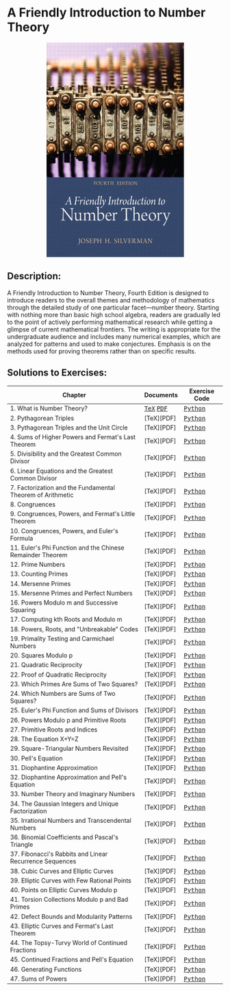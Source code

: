 # A Friendly Introduction to Number Theory
<p align="center">
<img width="321" height="500" src="bookcover.jpg">
</p>

## Description:
A Friendly Introduction to Number Theory, Fourth Edition is designed to introduce readers to the overall themes and methodology of mathematics through the detailed study of one particular facet—number theory. Starting with nothing more than basic high school algebra, readers are gradually led to the point of actively performing mathematical research while getting a glimpse of current mathematical frontiers. The writing is appropriate for the undergraduate audience and includes many numerical examples, which are analyzed for patterns and used to make conjectures. Emphasis is on the methods used for proving theorems rather than on specific results.

## Solutions to Exercises:
| Chapter | Documents | Exercise Code |
| ------- | --------- | ------------- |
| 1. What is Number Theory? | <kbd>[TeX](https://github.com/hunterjmatthews/A-Friendly-Introduction-to-Number-Theory/blob/main/Chapters/Chapter%201/chapter1.tex)</kbd> <kbd>[PDF](https://github.com/hunterjmatthews/A-Friendly-Introduction-to-Number-Theory/blob/main/Chapters/Chapter%201/Chapter1.pdf)</kbd> | <kbd>[Python]()</kdb> |
| 2. Pythagorean Triples | [TeX][PDF] | <kbd>[Python]()</kdb> |
| 3. Pythagorean Triples and the Unit Circle | [TeX][PDF] | <kbd>[Python]()</kdb> |
| 4. Sums of Higher Powers and Fermat's Last Theorem | [TeX][PDF] | <kbd>[Python]()</kdb> |
| 5. Divisibility and the Greatest Common Divisor | [TeX][PDF] | <kbd>[Python]()</kdb> |
| 6. Linear Equations and the Greatest Common Divisor | [TeX][PDF] | <kbd>[Python]()</kdb> |
| 7. Factorization and the Fundamental Theorem of Arithmetic | [TeX][PDF] | <kbd>[Python]()</kdb> |
| 8. Congruences | [TeX][PDF] | <kbd>[Python]()</kdb> |
| 9. Congruences, Powers, and Fermat's Little Theorem | [TeX][PDF] | <kbd>[Python]()</kdb> |
| 10. Congruences, Powers, and Euler's Formula | [TeX][PDF] | <kbd>[Python]()</kdb> |
| 11. Euler's Phi Function and the Chinese Remainder Theorem  | [TeX][PDF] | <kbd>[Python]()</kdb> |
| 12. Prime Numbers | [TeX][PDF] | <kbd>[Python]()</kdb> |
| 13. Counting Primes | [TeX][PDF] | <kbd>[Python]()</kdb> |
| 14. Mersenne Primes  | [TeX][PDF] | <kbd>[Python]()</kdb> |
| 15. Mersenne Primes and Perfect Numbers  | [TeX][PDF] | <kbd>[Python]()</kdb> |
| 16. Powers Modulo m and Successive Squaring | [TeX][PDF] | <kbd>[Python]()</kdb> |
| 17. Computing kth Roots and Modulo m | [TeX][PDF] | <kbd>[Python]()</kdb> |
| 18. Powers, Roots, and "Unbreakable" Codes | [TeX][PDF] | <kbd>[Python]()</kdb> |
| 19. Primality Testing and Carmichael Numbers | [TeX][PDF] | <kbd>[Python]()</kdb> |
| 20. Squares Modulo p  | [TeX][PDF] | <kbd>[Python]()</kdb> |
| 21. Quadratic Reciprocity  | [TeX][PDF] | <kbd>[Python]()</kdb> |
| 22. Proof of Quadratic Reciprocity  | [TeX][PDF] | <kbd>[Python]()</kdb> |
| 23. Which Primes Are Sums of Two Squares?  | [TeX][PDF] | <kbd>[Python]()</kdb> |
| 24. Which Numbers are Sums of Two Squares?  | [TeX][PDF] | <kbd>[Python]()</kdb> |
| 25. Euler's Phi Function and Sums of Divisors | [TeX][PDF] | <kbd>[Python]()</kdb> |
| 26. Powers Modulo p and Primitive Roots | [TeX][PDF] | <kbd>[Python]()</kdb> |
| 27. Primitive Roots and Indices | [TeX][PDF] | <kbd>[Python]()</kdb> |
| 28. The Equation X+Y=Z | [TeX][PDF] | <kbd>[Python]()</kdb> |
| 29. Square-Triangular Numbers Revisited | [TeX][PDF] | <kbd>[Python]()</kdb> |
| 30. Pell's Equation | [TeX][PDF] | <kbd>[Python]()</kdb> |
| 31. Diophantine Approximation | [TeX][PDF] | <kbd>[Python]()</kdb> |
| 32. Diophantine Approximation and Pell's Equation | [TeX][PDF] | <kbd>[Python]()</kdb> |
| 33. Number Theory and Imaginary Numbers | [TeX][PDF] | <kbd>[Python]()</kdb> |
| 34. The Gaussian Integers and Unique Factorization | [TeX][PDF] | <kbd>[Python]()</kdb> |
| 35. Irrational Numbers and Transcendental Numbers | [TeX][PDF] | <kbd>[Python]()</kdb> |
| 36. Binomial Coefficients and Pascal's Triangle | [TeX][PDF] | <kbd>[Python]()</kdb> |
| 37. Fibonacci's Rabbits and Linear Recurrence Sequences | [TeX][PDF] | <kbd>[Python]()</kdb> |
| 38. Cubic Curves and Elliptic Curves | [TeX][PDF] | <kbd>[Python]()</kdb> |
| 39. Elliptic Curves with Few Rational Points | [TeX][PDF] | <kbd>[Python]()</kdb> |
| 40. Points on Elliptic Curves Modulo p | [TeX][PDF] | <kbd>[Python]()</kdb> |
| 41. Torsion Collections Modulo p and Bad Primes | [TeX][PDF] | <kbd>[Python]()</kdb> |
| 42. Defect Bounds and Modularity Patterns | [TeX][PDF] | <kbd>[Python]()</kdb> |
| 43. Elliptic Curves and Fermat's Last Theorem | [TeX][PDF] | <kbd>[Python]()</kdb> |
| 44. The Topsy-Turvy World of Continued Fractions | [TeX][PDF] | <kbd>[Python]()</kdb> |
| 45. Continued Fractions and Pell's Equation | [TeX][PDF] | <kbd>[Python]()</kdb> |
| 46. Generating Functions | [TeX][PDF] | <kbd>[Python]()</kdb> |
| 47. Sums of Powers | [TeX][PDF] | <kbd>[Python]()</kdb> |
